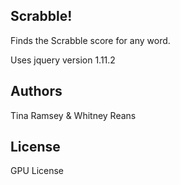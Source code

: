 ## Scrabble!

Finds the Scrabble score for any word.

Uses jquery version 1.11.2

## Authors

Tina Ramsey & Whitney Reans

## License

GPU License
